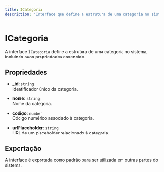 ```yaml
---
title: ICategoria
description: 'Interface que define a estrutura de uma categoria no sistema.'
---
```


# ICategoria

A interface `ICategoria` define a estrutura de uma categoria no sistema, incluindo suas propriedades essenciais.

## Propriedades

- **_id**: `string`  
  Identificador único da categoria.

- **nome**: `string`  
  Nome da categoria.

- **codigo**: `number`  
  Código numérico associado à categoria.

- **urlPlaceholder**: `string`  
  URL de um placeholder relacionado à categoria.

## Exportação

A interface é exportada como padrão para ser utilizada em outras partes do sistema.
